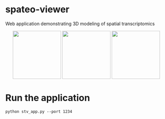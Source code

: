 # spateo-viewer


Web application demonstrating 3D modeling of spatial transcriptomics


<p align="center">
  <img height="150" src="https://github.com/aristoteleo/spateo-viewer/blob/main/stviewer/assets/image/stv_pc_github.PNG" />
  <img height="150" src="https://github.com/aristoteleo/spateo-viewer/blob/main/stviewer/assets/image/stv_mesh_github.PNG" />
  <img height="150" src="https://github.com/aristoteleo/spateo-viewer/blob/main/stviewer/assets/image/stv_tissue_github.PNG" />
</p>


# Run the application

``python stv_app.py --port 1234``
